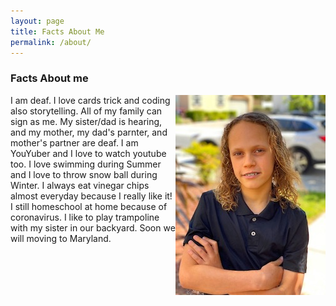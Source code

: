 ```yaml
---
layout: page
title: Facts About Me
permalink: /about/
---
```


### Facts About me

<img src="/assets/images/jace-headshot.jpeg" style="float: right;" alt="A headshot of Jace smiling at camera with arms crossed">

I am deaf. I love cards trick and coding also storytelling. All of my family can sign as me. My sister/dad is hearing, and my mother, my dad's parnter, and mother's partner are deaf. I am YouYuber and I love to watch youtube too. I love swimming during Summer and I love to throw snow ball during Winter. I always eat vinegar chips almost everyday because I really like it! I still homeschool at home because of coronavirus. I like to play trampoline with my sister in our backyard. Soon we will moving to Maryland.

